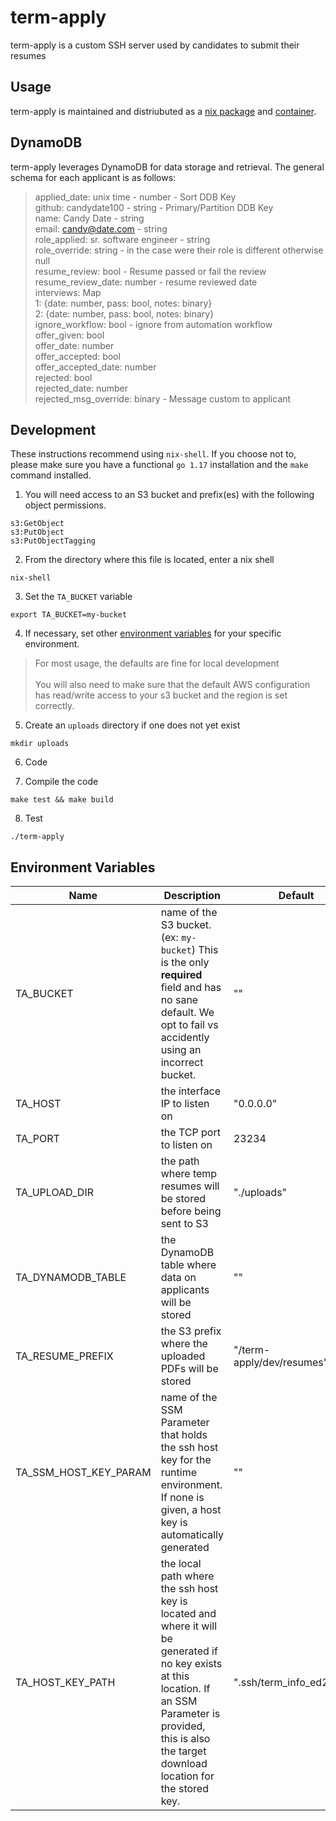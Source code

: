 # term-apply

term-apply is a custom SSH server used by candidates to submit their resumes

## Usage

term-apply is maintained and distriubuted as a [nix package](https://github.com/Nebulaworks/nix-garage/blob/master/pkgs/term-apply/default.nix) and [container](https://hub.docker.com/r/nebulaworks/term-apply).

## DynamoDB

term-apply leverages DynamoDB for data storage and retrieval. The general schema for each applicant is as follows:

> applied_date: unix time - number - Sort DDB Key <br>
> github: candydate100 - string - Primary/Partition DDB Key <br>
> name: Candy Date - string <br>
> email: candy@date.com - string <br>
> role_applied: sr. software engineer - string <br>
> role_override: string - in the case were their role is different otherwise null <br>
> resume_review: bool - Resume passed or fail the review <br>
> resume_review_date: number - resume reviewed date <br>
> interviews: Map <br>
>   1: {date: number, pass: bool, notes: binary} <br>
>   2: {date: number, pass: bool, notes: binary} <br>
> ignore_workflow: bool - ignore from automation workflow <br>
> offer_given: bool <br>
> offer_date: number <br>
> offer_accepted:  bool <br>
> offer_accepted_date: number <br>
> rejected: bool <br>
> rejected_date: number <br>
> rejected_msg_override: binary - Message custom to applicant  <br>

## Development

These instructions recommend using `nix-shell`. If you choose not to, please make sure you have a functional `go 1.17` installation and the `make` command installed.

1. You will need access to an S3 bucket and prefix(es) with the following object permissions.

```
s3:GetObject
s3:PutObject
s3:PutObjectTagging
```

2. From the directory where this file is located, enter a nix shell
```
nix-shell
```

3. Set the `TA_BUCKET` variable
```
export TA_BUCKET=my-bucket
```

4. If necessary, set other [environment variables](#environment-variables) for your specific environment.
> For most usage, the defaults are fine for local development <br><br>
> You will also need to make sure that the default AWS configuration has read/write access to your s3 bucket and the region is set correctly. 

5. Create an `uploads` directory if one does not yet exist
```
mkdir uploads
```

6. Code

7. Compile the code
```
make test && make build
```

8. Test
```
./term-apply
```

## Environment Variables

| Name | Description | Default |
|------|-------------|---------|
| TA_BUCKET | name of the S3 bucket. (ex: `my-bucket`) This is the only **required** field and has no sane default. We opt to fail vs accidently using an incorrect bucket. | "" |
| TA_HOST | the interface IP to listen on  | "0.0.0.0" |
| TA_PORT | the TCP port to listen on | 23234 |
| TA_UPLOAD_DIR | the path where temp resumes will be stored before being sent to S3 | "./uploads" |
| TA_DYNAMODB_TABLE | the DynamoDB table where data on applicants will be stored | "" |
| TA_RESUME_PREFIX | the S3 prefix where the uploaded PDFs will be stored | "/term-apply/dev/resumes" |
| TA_SSM_HOST_KEY_PARAM | name of the SSM Parameter that holds the ssh host key for the runtime environment. If none is given, a host key is automatically generated | "" |
| TA_HOST_KEY_PATH | the local path where the ssh host key is located and where it will be generated if no key exists at this location. If an SSM Parameter is provided, this is also the target download location for the stored key. | ".ssh/term_info_ed25519" |
